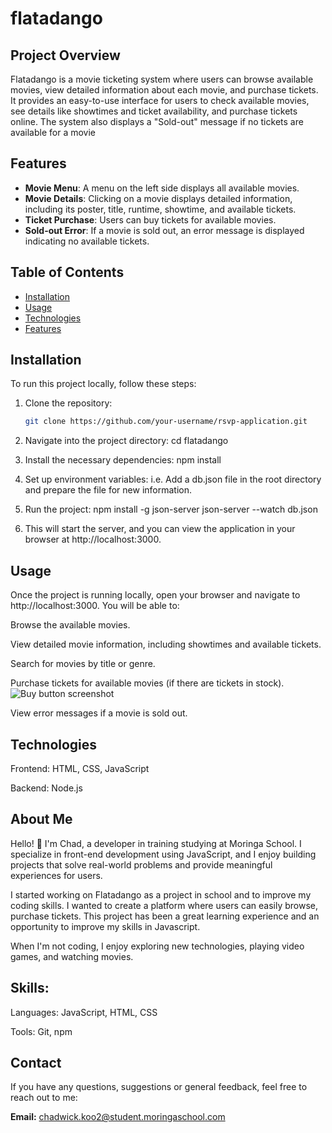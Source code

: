 # flatadango

## Project Overview

Flatadango is a movie ticketing system where users can browse available movies, view detailed information about each movie, and purchase tickets. It provides an easy-to-use interface for users to check available movies, see details like showtimes and ticket availability, and purchase tickets online. The system also displays a "Sold-out" message if no tickets are available for a movie


## Features

- **Movie Menu**: A menu on the left side displays all available movies.
- **Movie Details**: Clicking on a movie displays detailed information, including its poster, title, runtime, showtime, and available tickets.
- **Ticket Purchase**: Users can buy tickets for available movies.
- **Sold-out Error**: If a movie is sold out, an error message is displayed indicating no available tickets.

## Table of Contents
- [Installation](#installation)
- [Usage](#usage)
- [Technologies](#technologies)
- [Features](#features)




## Installation

To run this project locally, follow these steps:

1. Clone the repository:
   ```bash
   git clone https://github.com/your-username/rsvp-application.git

2.  Navigate into the project directory:
    cd flatadango

3. Install the necessary dependencies:
    npm install
    
4. Set up environment variables: i.e. Add a db.json file in the root directory and prepare the file for new information.

5. Run the project:
    npm install -g json-server
    json-server --watch db.json


6. This will start the server, and you can view the application in your browser at http://localhost:3000.

## Usage
Once the project is running locally, open your browser and navigate to http://localhost:3000. You will be able to:

Browse the available movies.

View detailed movie information, including showtimes and available tickets.

Search for movies by title or genre.

Purchase tickets for available movies (if there are tickets in stock).
![Buy button screenshot](images/screenshot.png)

View error messages if a movie is sold out.




## Technologies 

Frontend: HTML, CSS, JavaScript

Backend: Node.js

## About Me
Hello! 👋 I'm Chad, a developer in training studying at Moringa School. I specialize in front-end development using JavaScript, and I enjoy building projects that solve real-world problems and provide meaningful experiences for users.

I started working on Flatadango as a project in school and to improve my coding skills. I wanted to create a platform where users can easily browse, purchase tickets. This project has been a great learning experience and an opportunity to improve my skills in Javascript.

When I'm not coding, I enjoy exploring new technologies, playing video games, and watching movies.

## Skills:
Languages: JavaScript, HTML, CSS

Tools: Git, npm



## Contact

If you have any questions, suggestions or general feedback, feel free to reach out to me:

**Email:** [chadwick.koo2@student.moringaschool.com](mailto:chadwick.koo2@student.moringaschool.com)
